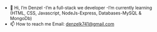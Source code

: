 - 👋 Hi, I’m Denzel 
-I’m a full-stack we developer
-I’m currently learning (HTML, CSS, Javascript, NodeJs-Express, Databases-MySQL & MongoDb)
- 📫 How to reach me Email: denzelk741@gmail.com

<!---
Denzel-K/Denzel-K is a ✨ special ✨ repository because its `README.md` (this file) appears on your GitHub profile.
You can click the Preview link to take a look at your changes.
--->
